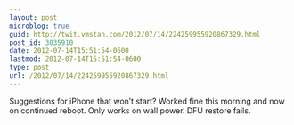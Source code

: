 ```yaml
---
layout: post
microblog: true
guid: http://twit.vmstan.com/2012/07/14/224259955920867329.html
post_id: 3035910
date: 2012-07-14T15:51:54-0600
lastmod: 2012-07-14T15:51:54-0600
type: post
url: /2012/07/14/224259955920867329.html
---
```

Suggestions for iPhone that won’t start? Worked fine this morning and now on continued reboot. Only works on wall power. DFU restore fails.
